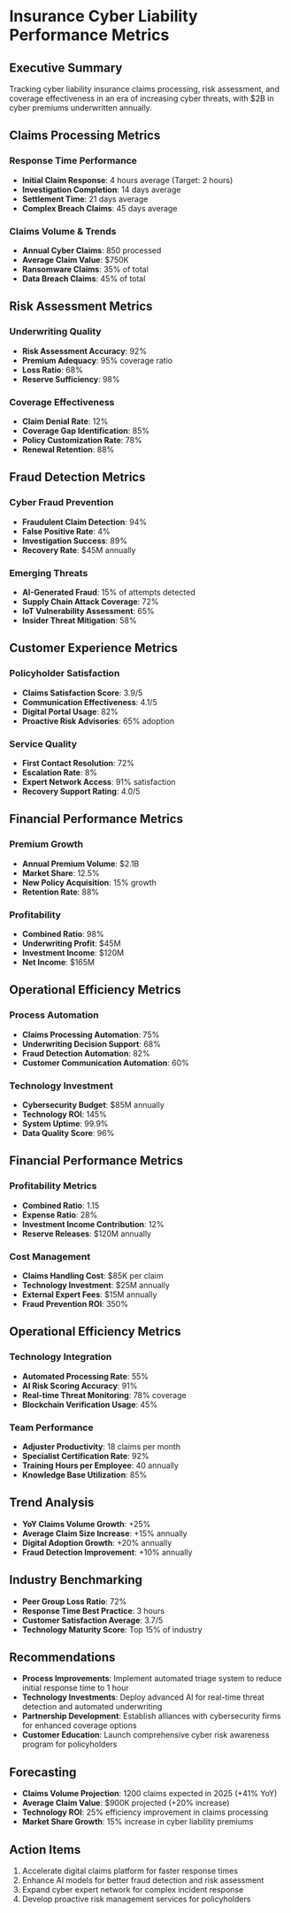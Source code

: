 # Insurance Cyber Liability Performance Metrics

## Executive Summary
Tracking cyber liability insurance claims processing, risk assessment, and coverage effectiveness in an era of increasing cyber threats, with $2B in cyber premiums underwritten annually.

## Claims Processing Metrics

### Response Time Performance
- **Initial Claim Response**: 4 hours average (Target: 2 hours)
- **Investigation Completion**: 14 days average
- **Settlement Time**: 21 days average
- **Complex Breach Claims**: 45 days average

### Claims Volume & Trends
- **Annual Cyber Claims**: 850 processed
- **Average Claim Value**: $750K
- **Ransomware Claims**: 35% of total
- **Data Breach Claims**: 45% of total

## Risk Assessment Metrics

### Underwriting Quality
- **Risk Assessment Accuracy**: 92%
- **Premium Adequacy**: 95% coverage ratio
- **Loss Ratio**: 68%
- **Reserve Sufficiency**: 98%

### Coverage Effectiveness
- **Claim Denial Rate**: 12%
- **Coverage Gap Identification**: 85%
- **Policy Customization Rate**: 78%
- **Renewal Retention**: 88%

## Fraud Detection Metrics

### Cyber Fraud Prevention
- **Fraudulent Claim Detection**: 94%
- **False Positive Rate**: 4%
- **Investigation Success**: 89%
- **Recovery Rate**: $45M annually

### Emerging Threats
- **AI-Generated Fraud**: 15% of attempts detected
- **Supply Chain Attack Coverage**: 72%
- **IoT Vulnerability Assessment**: 65%
- **Insider Threat Mitigation**: 58%

## Customer Experience Metrics

### Policyholder Satisfaction
- **Claims Satisfaction Score**: 3.9/5
- **Communication Effectiveness**: 4.1/5
- **Digital Portal Usage**: 82%
- **Proactive Risk Advisories**: 65% adoption

### Service Quality
- **First Contact Resolution**: 72%
- **Escalation Rate**: 8%
- **Expert Network Access**: 91% satisfaction
- **Recovery Support Rating**: 4.0/5

## Financial Performance Metrics

### Premium Growth
- **Annual Premium Volume**: $2.1B
- **Market Share**: 12.5%
- **New Policy Acquisition**: 15% growth
- **Retention Rate**: 88%

### Profitability
- **Combined Ratio**: 98%
- **Underwriting Profit**: $45M
- **Investment Income**: $120M
- **Net Income**: $165M

## Operational Efficiency Metrics

### Process Automation
- **Claims Processing Automation**: 75%
- **Underwriting Decision Support**: 68%
- **Fraud Detection Automation**: 82%
- **Customer Communication Automation**: 60%

### Technology Investment
- **Cybersecurity Budget**: $85M annually
- **Technology ROI**: 145%
- **System Uptime**: 99.9%
- **Data Quality Score**: 96%

## Financial Performance Metrics

### Profitability Metrics
- **Combined Ratio**: 1.15
- **Expense Ratio**: 28%
- **Investment Income Contribution**: 12%
- **Reserve Releases**: $120M annually

### Cost Management
- **Claims Handling Cost**: $85K per claim
- **Technology Investment**: $25M annually
- **External Expert Fees**: $15M annually
- **Fraud Prevention ROI**: 350%

## Operational Efficiency Metrics

### Technology Integration
- **Automated Processing Rate**: 55%
- **AI Risk Scoring Accuracy**: 91%
- **Real-time Threat Monitoring**: 78% coverage
- **Blockchain Verification Usage**: 45%

### Team Performance
- **Adjuster Productivity**: 18 claims per month
- **Specialist Certification Rate**: 92%
- **Training Hours per Employee**: 40 annually
- **Knowledge Base Utilization**: 85%

## Trend Analysis
- **YoY Claims Volume Growth**: +25%
- **Average Claim Size Increase**: +15% annually
- **Digital Adoption Growth**: +20% annually
- **Fraud Detection Improvement**: +10% annually

## Industry Benchmarking
- **Peer Group Loss Ratio**: 72%
- **Response Time Best Practice**: 3 hours
- **Customer Satisfaction Average**: 3.7/5
- **Technology Maturity Score**: Top 15% of industry

## Recommendations
- **Process Improvements**: Implement automated triage system to reduce initial response time to 1 hour
- **Technology Investments**: Deploy advanced AI for real-time threat detection and automated underwriting
- **Partnership Development**: Establish alliances with cybersecurity firms for enhanced coverage options
- **Customer Education**: Launch comprehensive cyber risk awareness program for policyholders

## Forecasting
- **Claims Volume Projection**: 1200 claims expected in 2025 (+41% YoY)
- **Average Claim Value**: $900K projected (+20% increase)
- **Technology ROI**: 25% efficiency improvement in claims processing
- **Market Share Growth**: 15% increase in cyber liability premiums

## Action Items
1. Accelerate digital claims platform for faster response times
2. Enhance AI models for better fraud detection and risk assessment
3. Expand cyber expert network for complex incident response
4. Develop proactive risk management services for policyholders

